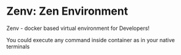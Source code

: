 Zenv: Zen Environment
=====================

Zenv - docker based virtual environment for Developers!

You could execute any command inside container as in your native terminals

